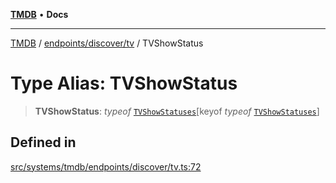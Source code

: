 [**TMDB**](../../../../README.md) • **Docs**

***

[TMDB](../../../../README.md) / [endpoints/discover/tv](../README.md) / TVShowStatus

# Type Alias: TVShowStatus

> **TVShowStatus**: *typeof* [`TVShowStatuses`](../variables/TVShowStatuses.md)\[keyof *typeof* [`TVShowStatuses`](../variables/TVShowStatuses.md)\]

## Defined in

[src/systems/tmdb/endpoints/discover/tv.ts:72](https://github.com/Norviah/media-hub/blob/e3dc67aa1738d9ad44e6a4419ef7e26de86e1452/src/systems/tmdb/endpoints/discover/tv.ts#L72)
